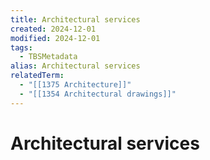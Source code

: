 ```yaml
---
title: Architectural services
created: 2024-12-01
modified: 2024-12-01
tags:
  - TBSMetadata
alias: Architectural services
relatedTerm:
  - "[[1375 Architecture]]"
  - "[[1354 Architectural drawings]]"
---
```

# Architectural services
